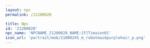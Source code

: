 ```yaml
---
layout: npc
permalink: /21200020

title: Npc
id: '21200020'
npc_name: 'NPCNAME_21200020_NAME:[F]Timaion01'
icon_url: 'portrait/mob/21000245_m_robotmaidpurplehair_p.png'
---
```


